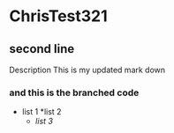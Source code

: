 # ChrisTest321
## second line
Description
This is my updated mark down
### and this is the branched code

* list 1
  *list 2
  * _list 3_
